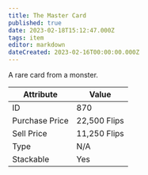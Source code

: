 ```yaml
---
title: The Master Card
published: true
date: 2023-02-18T15:12:47.000Z
tags: item
editor: markdown
dateCreated: 2023-02-16T00:00:00.000Z
---
```


A rare card from a monster.

|Attribute|Value|
|-|-|
|ID|870|
|Purchase Price|22,500 Flips|
|Sell Price|11,250 Flips|
|Type|N/A|
|Stackable|Yes|

